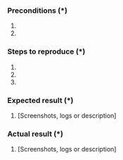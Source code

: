 ### Preconditions (*)
<!---
    Please provide as detailed information about your environment as possible.
    Anrdoid or Windows OS version, device name and etc.
-->
1. 
2. 

### Steps to reproduce (*)
<!---
    A set of clear steps to reproduce this bug.
-->
1. 
2. 
3. 

### Expected result (*)
<!--- What should happen -->
1. [Screenshots, logs or description]

### Actual result (*)
<!--- What happens instead -->
1. [Screenshots, logs or description]

